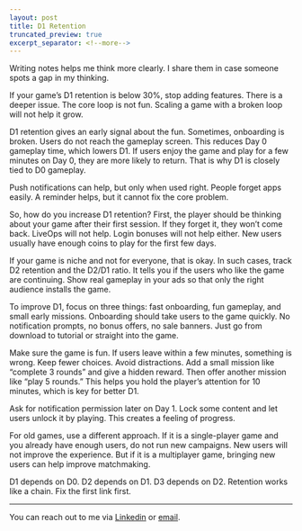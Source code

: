 ```yaml
---
layout: post
title: D1 Retention
truncated_preview: true
excerpt_separator: <!--more-->
---
```

<div class="message">
Writing notes helps me think more clearly. I share them in case someone spots a gap in my thinking.
</div>

If your game’s D1 retention is below 30%, stop adding features. There is a deeper issue. The core loop is not fun. Scaling a game with a broken loop will not help it grow.

D1 retention gives an early signal about the fun. Sometimes, onboarding is broken. Users do not reach the gameplay screen. This reduces Day 0 gameplay time, which lowers D1. If users enjoy the game and play for a few minutes on Day 0, they are more likely to return. That is why D1 is closely tied to D0 gameplay.

<!--more-->
Push notifications can help, but only when used right. People forget apps easily. A reminder helps, but it cannot fix the core problem.

So, how do you increase D1 retention? First, the player should be thinking about your game after their first session. If they forget it, they won’t come back. LiveOps will not help. Login bonuses will not help either. New users usually have enough coins to play for the first few days.

If your game is niche and not for everyone, that is okay. In such cases, track D2 retention and the D2/D1 ratio. It tells you if the users who like the game are continuing. Show real gameplay in your ads so that only the right audience installs the game.

To improve D1, focus on three things: fast onboarding, fun gameplay, and small early missions. Onboarding should take users to the game quickly. No notification prompts, no bonus offers, no sale banners. Just go from download to tutorial or straight into the game.

Make sure the game is fun. If users leave within a few minutes, something is wrong. Keep fewer choices. Avoid distractions. Add a small mission like “complete 3 rounds” and give a hidden reward. Then offer another mission like “play 5 rounds.” This helps you hold the player’s attention for 10 minutes, which is key for better D1.

Ask for notification permission later on Day 1. Lock some content and let users unlock it by playing. This creates a feeling of progress.

For old games, use a different approach. If it is a single-player game and you already have enough users, do not run new campaigns. New users will not improve the experience. But if it is a multiplayer game, bringing new users can help improve matchmaking.

D1 depends on D0. D2 depends on D1. D3 depends on D2. Retention works like a chain. Fix the first link first.

-----
You can reach out to me via [Linkedin](https://www.linkedin.com/in/rohitgupta61) or [email](mailto:rohit.x.gupta@iiml.org).